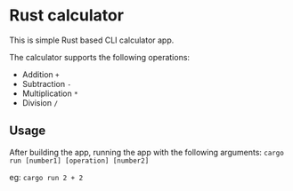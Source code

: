 # Rust calculator

This is simple Rust based CLI calculator app. 

The calculator supports the following operations:

* Addition `+`
* Subtraction `-`
* Multiplication `*`
* Division `/`

## Usage

After building the app, running the app with the following arguments: `cargo run [number1] [operation] [number2]`

eg: `cargo run 2 + 2`